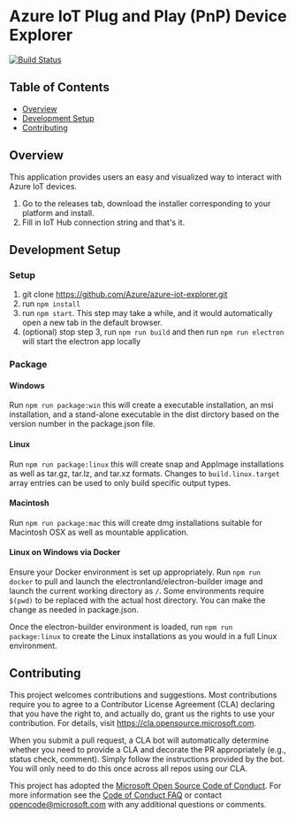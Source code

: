 
# Azure IoT Plug and Play (PnP) Device Explorer
[![Build Status](https://dev.azure.com/azure/azure-iot-explorer/_apis/build/status/Azure.azure-iot-explorer?branchName=master)](https://dev.azure.com/azure/azure-iot-explorer/_build/latest?definitionId=31&branchName=master)

## Table of Contents
- [Overview](#overview)
- [Development Setup](#development-setup)
- [Contributing](#contributing)

## Overview

This application provides users an easy and visualized way to interact with Azure IoT devices.

1. Go to the releases tab, download the installer corresponding to your platform and install.
2. Fill in IoT Hub connection string and that's it.

## Development Setup

### Setup
1. git clone https://github.com/Azure/azure-iot-explorer.git
2. run `npm install`
3. run `npm start`. This step may take a while, and it would automatically open a new tab in the default browser.
3. (optional) stop step 3, run `npm run build` and then run `npm run electron` will start the electron app locally

### Package
#### Windows
Run `npm run package:win` this will create a executable installation, an msi installation, and a stand-alone executable in the dist dirctory based on the version number in the package.json file.

#### Linux
Run `npm run package:linux` this will create snap and AppImage installations as well as tar.gz, tar.lz, and tar.xz formats. Changes to `build.linux.target` array entries can be used to only build specific output types.

#### Macintosh
Run `npm run package:mac` this will create dmg installations suitable for Macintosh OSX as well as mountable application.

#### Linux on Windows via Docker
Ensure your Docker environment is set up appropriately. Run `npm run docker` to pull and launch the electronland/electron-builder image and launch the current working directory as `/`. Some environments require `$(pwd)` to be replaced with the actual host directory. You can make the change as needed in package.json.

Once the electron-builder environment is loaded, run `npm run package:linux` to create the Linux installations as you would in a full Linux environment.

## Contributing


This project welcomes contributions and suggestions.  Most contributions require you to agree to a
Contributor License Agreement (CLA) declaring that you have the right to, and actually do, grant us
the rights to use your contribution. For details, visit https://cla.opensource.microsoft.com.

When you submit a pull request, a CLA bot will automatically determine whether you need to provide
a CLA and decorate the PR appropriately (e.g., status check, comment). Simply follow the instructions
provided by the bot. You will only need to do this once across all repos using our CLA.

This project has adopted the [Microsoft Open Source Code of Conduct](https://opensource.microsoft.com/codeofconduct/).
For more information see the [Code of Conduct FAQ](https://opensource.microsoft.com/codeofconduct/faq/) or
contact [opencode@microsoft.com](mailto:opencode@microsoft.com) with any additional questions or comments.
